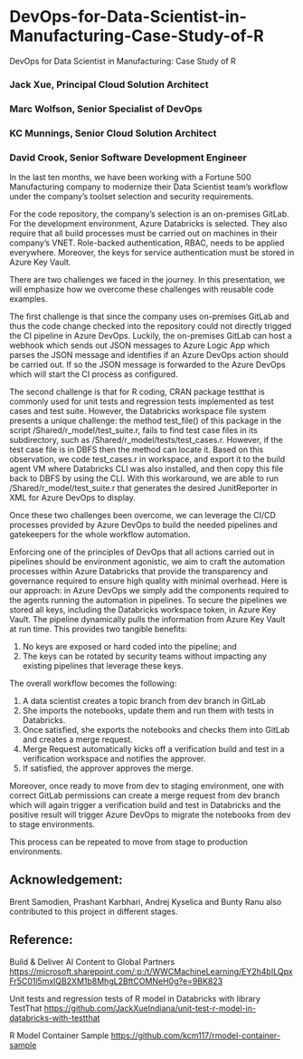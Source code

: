 # DevOps-for-Data-Scientist-in-Manufacturing-Case-Study-of-R
DevOps for Data Scientist in Manufacturing: Case Study of R

### Jack Xue, Principal Cloud Solution Architect
### Marc Wolfson, Senior Specialist of DevOps
### KC Munnings, Senior Cloud Solution Architect
### David Crook, Senior Software Development Engineer

In the last ten months, we have been working with a Fortune 500 Manufacturing company to modernize their Data Scientist team’s workflow under the company’s toolset selection and security requirements. 

For the code repository, the company’s selection is an on-premises GitLab. For the development environment, Azure Databricks is selected. They also require that all build processes must be carried out on machines in their company’s VNET. Role-backed authentication, RBAC, needs to be applied everywhere. Moreover, the keys for service authentication must be stored in Azure Key Vault.

There are two challenges we faced in the journey. In this presentation, we will emphasize how we overcome these challenges with reusable code examples.

The first challenge is that since the company uses on-premises GitLab and thus the code change checked into the repository could not directly trigged the CI pipeline in Azure DevOps. Luckily, the on-premises GitLab can host a webhook which sends out JSON messages to Azure Logic App which parses the JSON message and identifies if an Azure DevOps action should be carried out. If so the JSON message is forwarded to the Azure DevOps which will start the CI process as configured. 

The second challenge is that for R coding, CRAN package testthat is commonly used for unit tests and regression tests implemented as test cases and test suite. However, the Databricks workspace file system presents a unique challenge: the method test_file() of this package in the script /Shared/r_model/test_suite.r, fails to find test case files in its subdirectory, such as /Shared/r_model/tests/test_cases.r. However, if the test case file is in DBFS then the method can locate it. Based on this observation, we code test_cases.r in workspace, and export it to the build agent VM where Databricks CLI was also installed, and then copy this file back to DBFS by using the CLI. With this workaround, we are able to run /Shared/r_model/test_suite.r that generates the desired JunitReporter in XML for Azure DevOps to display. 

Once these two challenges been overcome, we can leverage the CI/CD processes provided by Azure DevOps to build the needed pipelines and gatekeepers for the whole workflow automation.

Enforcing one of the principles of DevOps that all actions carried out in pipelines should be environment agonistic, we aim to craft the automation processes within Azure Databricks that provide the transparency and governance required to ensure high quality with minimal overhead. Here is our approach: in Azure DevOps we simply add the components required to the agents running the automation in pipelines. To secure the pipelines we stored all keys, including the Databricks workspace token, in Azure Key Vault. The pipeline dynamically pulls the information from Azure Key Vault at run time. This provides two tangible benefits:
1.	No keys are exposed or hard coded into the pipeline; and
2.	The keys can be rotated by security teams without impacting any existing pipelines that leverage these keys.

The overall workflow becomes the following:
1.	A data scientist creates a topic branch from dev branch in GitLab
2.	She imports the notebooks, update them and run them with tests in Databricks.
3.	Once satisfied, she exports the notebooks and checks them into GitLab and creates a merge request.
4.	Merge Request automatically kicks off a verification build and test in a verification workspace and notifies the approver.
5.	If satisfied, the approver approves the merge.

Moreover, once ready to move from dev to staging environment, one with correct GitLab permissions can create a merge request from dev branch which will again trigger a verification build and test in Databricks and the positive result will trigger Azure DevOps to migrate the notebooks from dev to stage environments.

This process can be repeated to move from stage to production environments.

## Acknowledgement:
Brent Samodien, Prashant Karbhari, Andrej Kyselica and Bunty Ranu also contributed to this project in different stages.

## Reference:

Build & Deliver AI Content to Global Partners
https://microsoft.sharepoint.com/:p:/t/WWCMachineLearning/EY2h4bILQpxFr5C01l5mxlQB2XM1b8MhgL2BftCOMNeH0g?e=9BK823

Unit tests and regression tests of R model in Databricks with library TestThat
https://github.com/JackXueIndiana/unit-test-r-model-in-databricks-with-testthat


R Model Container Sample
https://github.com/kcm117/rmodel-container-sample


